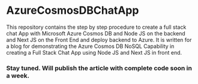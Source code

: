 # AzureCosmosDBChatApp

This repository contains the step by step procedure to create a full stack chat App with Microsoft Azure Cosmos DB and Node JS on the backend and Next JS on the Front End and deploy backend to Azure.
It is written for a blog for demonstrating the Azure Cosmos DB NoSQL Capability in creating a Full Stack Chat App using Node JS and Next JS in front end.

### Stay tuned. Will publish the article with complete code soon in a week.